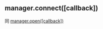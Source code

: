## manager.connect([callback])

同 [manager.open([callback])](https://socket.io/docs/client-api/#manageropencallback)
